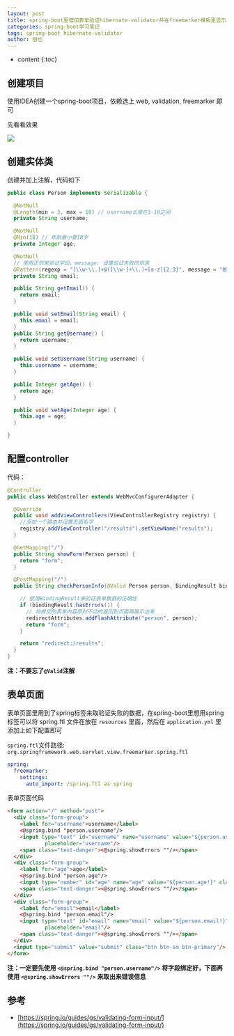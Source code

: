 ```yaml
---
layout: post
title: spring-boot里增加表单验证hibernate-validator并在freemarker模板里显示错误信息
categories: spring-boot学习笔记
tags: spring-boot hibernate-validator
author: 朋也
---
```


* content
{:toc}

## 创建项目

使用IDEA创建一个spring-boot项目，依赖选上 web, validation, freemarker 即可

先看看效果

![](/assets/hibernate-validator.gif)




## 创建实体类

创建并加上注解，代码如下

```java
public class Person implements Serializable {

  @NotNull
  @Length(min = 3, max = 10) // username长度在3-10之间
  private String username;

  @NotNull
  @Min(18) // 年龄最小要18岁
  private Integer age;

  @NotNull
  // 使用正则来验证字段，message: 设置验证失败的信息
  @Pattern(regexp = "[\\w-\\.]+@([\\w-]+\\.)+[a-z]{2,3}", message = "邮箱格式不正确")
  private String email;

  public String getEmail() {
    return email;
  }

  public void setEmail(String email) {
    this.email = email;
  }
  public String getUsername() {
    return username;
  }

  public void setUsername(String username) {
    this.username = username;
  }

  public Integer getAge() {
    return age;
  }

  public void setAge(Integer age) {
    this.age = age;
  }

}
```

## 配置controller

代码：

```java
@Controller
public class WebController extends WebMvcConfigurerAdapter {

  @Override
  public void addViewControllers(ViewControllerRegistry registry) {
    //添加一个路由并设置页面名字
    registry.addViewController("/results").setViewName("results");
  }

  @GetMapping("/")
  public String showForm(Person person) {
    return "form";
  }

  @PostMapping("/")
  public String checkPersonInfo(@Valid Person person, BindingResult bindingResult, RedirectAttributes redirectAttributes) {

    // 使用BindingResult来验证表单数据的正确性
    if (bindingResult.hasErrors()) {
      // 将提交的表单内容原封不动的返回到页面再展示出来
      redirectAttributes.addFlashAttribute("person", person);
      return "form";
    }

    return "redirect:/results";
  }
}
```

**注：不要忘了`@Valid`注解**

## 表单页面

表单页面里用到了spring标签来取验证失败的数据，在spring-boot里想用spring标签可以将 spring.ftl 文件在放在 `resources` 里面，然后在 `application.yml` 里添加上如下配置即可

`spring.ftl`文件路径: `org.springframework.web.servlet.view.freemarker.spring.ftl`

```yml
spring:
  freemarker:
    settings:
      auto_import: /spring.ftl as spring
```

表单页面代码

```html
<form action="/" method="post">
  <div class="form-group">
    <label for="username">username</label>
    <@spring.bind "person.username"/>
    <input type="text" id="username" name="username" value="${person.username!}" class="form-control"
            placeholder="username"/>
    <span class="text-danger"><@spring.showErrors ""/></span>
  </div>
  <div class="form-group">
    <label for="age">age</label>
    <@spring.bind "person.age"/>
    <input type="number" id="age" name="age" value="${person.age!}" class="form-control" placeholder="age"/>
    <span class="text-danger"><@spring.showErrors ""/></span>
  </div>
  <div class="form-group">
    <label for="email">email</label>
    <@spring.bind "person.email"/>
    <input type="text" id="email" name="email" value="${person.email!}" class="form-control"
            placeholder="email"/>
    <span class="text-danger"><@spring.showErrors ""/></span>
  </div>
  <input type="submit" value="submit" class="btn btn-sm btn-primary"/>
</form>
```

**注：一定要先使用 `<@spring.bind "person.username"/>` 将字段绑定好，下面再使用 `<@spring.showErrors ""/>` 来取出来错误信息**

## 参考

- [https://spring.io/guides/gs/validating-form-input/](https://spring.io/guides/gs/validating-form-input/)
